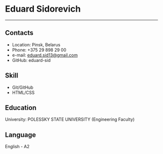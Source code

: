 # Eduard Sidorevich

---

## Contacts
   * Location: Pinsk, Belarus
   * Phone: +375 29 898 29 00
   * e-mail: eduard.sid13@gmail.com
   * GitHub: eduard-sid

## Skill
   * Git/GitHub
   * HTML/CSS

## Education 
   University: POLESSKY STATE UNIVERSITY (Engineering Faculty)

## Language
   English - A2
